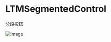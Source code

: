 # LTMSegmentedControl
分段按钮

![image](https://pan.baidu.com/disk/home#/all?vmode=list&path=%2F%E5%B1%95%E7%A4%BA%E6%95%88%E6%9E%9C)
